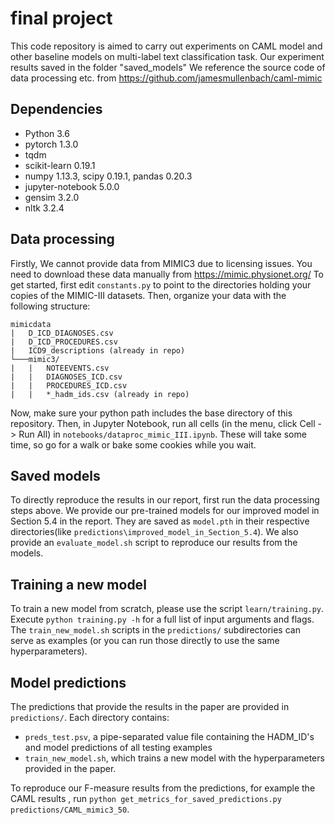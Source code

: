 # final project

This code repository is aimed to carry out experiments on CAML model and other baseline models on multi-label text classification task.
Our experiment results saved in the folder "saved_models"
We reference the source code of data processing etc. from https://github.com/jamesmullenbach/caml-mimic


## Dependencies
* Python 3.6
* pytorch 1.3.0
* tqdm
* scikit-learn 0.19.1
* numpy 1.13.3, scipy 0.19.1, pandas 0.20.3
* jupyter-notebook 5.0.0
* gensim 3.2.0
* nltk 3.2.4


## Data processing

Firstly, We cannot provide data from MIMIC3 due to licensing issues.
You need to download these data manually from https://mimic.physionet.org/
To get started, first edit `constants.py` to point to the directories holding your copies of the MIMIC-III datasets. Then, organize your data with the following structure:

```
mimicdata
|   D_ICD_DIAGNOSES.csv
|   D_ICD_PROCEDURES.csv
|   ICD9_descriptions (already in repo)
└───mimic3/
|   |   NOTEEVENTS.csv
|   |   DIAGNOSES_ICD.csv
|   |   PROCEDURES_ICD.csv
|   |   *_hadm_ids.csv (already in repo)
```

Now, make sure your python path includes the base directory of this repository. Then, in Jupyter Notebook, run all cells (in the menu, click Cell -> Run All) in  `notebooks/dataproc_mimic_III.ipynb`. These will take some time, so go for a walk or bake some cookies while you wait. 

## Saved models

To directly reproduce the results in our report, first run the data processing steps above. We provide our pre-trained models for our improved model in Section 5.4 in the report. They are saved as `model.pth` in their respective directories(like `predictions\improved_model_in_Section_5.4`). We also provide an `evaluate_model.sh` script to reproduce our results from the models.

## Training a new model

To train a new model from scratch, please use the script `learn/training.py`. Execute `python training.py -h` for a full list of input arguments and flags. The `train_new_model.sh` scripts in the `predictions/` subdirectories can serve as examples (or you can run those directly to use the same hyperparameters).

## Model predictions

The predictions that provide the results in the paper are provided in `predictions/`. Each directory contains: 

* `preds_test.psv`, a pipe-separated value file containing the HADM_ID's and model predictions of all testing examples
* `train_new_model.sh`, which trains a new model with the hyperparameters provided in the paper.

To reproduce our F-measure results from the predictions, for example the CAML results , run `python get_metrics_for_saved_predictions.py predictions/CAML_mimic3_50`.

